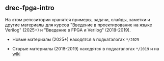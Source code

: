 ## drec-fpga-intro

На этом репозитории хранятся примеры, задачи, слайды, заметки и другие материалы для курсов "Введение в проектирование на языке Verilog" (2025+) и "Введение в FPGA и Verilog" (2018-2019).

* Новые материалы (2025+) находятся в подкаталогах `*/2025`

* Старые материалы (2018-2019) находятся в подкаталогах `*/2019` и на [wiki](https://github.com/viktor-prutyanov/drec-fpga-intro/wiki)

